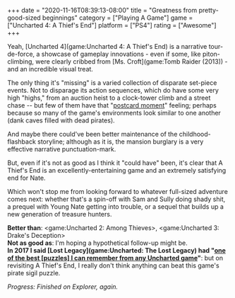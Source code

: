 +++
date = "2020-11-16T08:39:13-08:00"
title = "Greatness from pretty-good-sized beginnings"
category = ["Playing A Game"]
game = ["Uncharted 4: A Thief's End"]
platform = ["PS4"]
rating = ["Awesome"]
+++

Yeah, [Uncharted 4](game:Uncharted 4: A Thief's End) is a narrative tour-de-force, a showcase of gameplay innovations - even if some, like piton-climbing, were clearly cribbed from [Ms. Croft](game:Tomb Raider (2013)) - and an incredible visual treat.

The only thing it's "missing" is a varied collection of disparate set-piece events.  Not to disparage its action sequences, which do have some very high "highs," from an auction heist to a clock-tower climb and a street chase -- but few of them have that "[postcard moment]($SiteBaseURL$2020/11/14/another-day-another-lost-city-to-discover-and-inadvertently-destroy/)" feeling; perhaps because so many of the game's environments look similar to one another (dank caves filled with dead pirates).

And maybe there could've been better maintenance of the childhood-flashback storyline; although as it is, the mansion burglary is a very effective narrative punctuation-mark.

But, even if it's not as good as I think it "could have" been, it's clear that A Thief's End is an excellently-entertaining game and an extremely satisfying end for Nate.

Which won't stop me from looking forward to whatever full-sized adventure comes next: whether that's a spin-off with Sam and Sully doing shady shit, a prequel with Young Nate getting into trouble, or a sequel that builds up a new generation of treasure hunters.

<b>Better than</b>: <game:Uncharted 2: Among Thieves>, <game:Uncharted 3: Drake's Deception>  
<b>Not as good as</b>: I'm hoping a hypothetical follow-up might be.  
<b>In 2017 I said [Lost Legacy](game:Uncharted: The Lost Legacy) had "[one of the best [puzzles] I can remember from any Uncharted game]($SiteBaseURL$2017/08/24/uncharted-generic-subtitle/)"</b>: but on revisiting A Thief's End, I really don't think anything can beat this game's pirate sigil puzzle.

<i>Progress: Finished on Explorer, again.</i>
